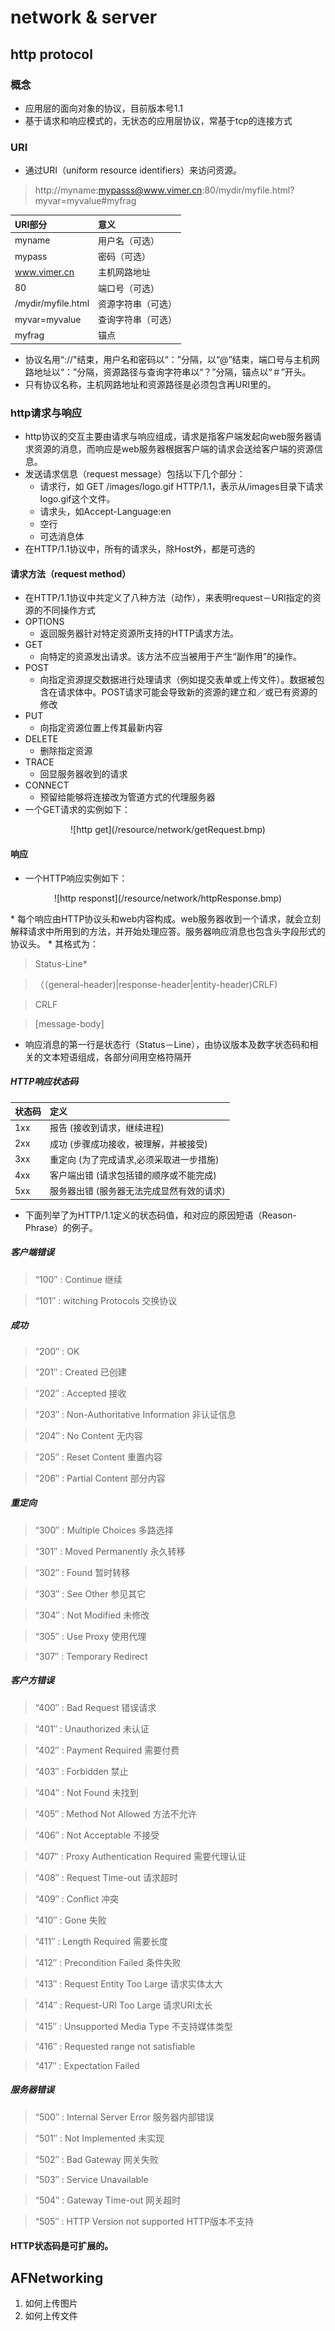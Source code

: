 # network & server
## http protocol
### 概念
* 应用层的面向对象的协议，目前版本号1.1
* 基于请求和响应模式的，无状态的应用层协议，常基于tcp的连接方式

### URI
* 通过URI（uniform resource identifiers）来访问资源。

> http://myname:mypasss@www.vimer.cn:80/mydir/myfile.html?myvar=myvalue#myfrag

| URI部分        | 意义             |
| :------------- | :--------------- |
| myname         | 用户名（可选）   |
| mypass         | 密码（可选）     |
| www.vimer.cn   | 主机网路地址     |
| 80             | 端口号（可选）   |
| /mydir/myfile.html | 资源字符串（可选） |
| myvar=myvalue  | 查询字符串（可选）|
| myfrag         | 锚点             |

* 协议名用“://"结束，用户名和密码以“：”分隔，以“@”结束，端口号与主机网路地址以“：”分隔，资源路径与查询字符串以“？”分隔，锚点以“＃”开头。
* 只有协议名称，主机网路地址和资源路径是必须包含再URI里的。

### http请求与响应
* http协议的交互主要由请求与响应组成，请求是指客户端发起向web服务器请求资源的消息，而响应是web服务器根据客户端的请求会送给客户端的资源信息。
* 发送请求信息（request message）包括以下几个部分：
  * 请求行，如 GET /images/logo.gif HTTP/1.1，表示从/images目录下请求logo.gif这个文件。
  * 请求头，如Accept-Language:en
  * 空行
  * 可选消息体
* 在HTTP/1.1协议中，所有的请求头，除Host外，都是可选的

#### 请求方法（request method）
* 在HTTP/1.1协议中共定义了八种方法（动作），来表明request－URI指定的资源的不同操作方式
* OPTIONS
  * 返回服务器针对特定资源所支持的HTTP请求方法。
* GET
  * 向特定的资源发出请求。该方法不应当被用于产生“副作用”的操作。
* POST
  * 向指定资源提交数据进行处理请求（例如提交表单或上传文件）。数据被包含在请求体中。POST请求可能会导致新的资源的建立和／或已有资源的修改
* PUT
  * 向指定资源位置上传其最新内容
* DELETE
  * 删除指定资源
* TRACE
  * 回显服务器收到的请求
* CONNECT
  * 预留给能够将连接改为管道方式的代理服务器
* 一个GET请求的实例如下：
<p align="center">
  ![http get](/resource/network/getRequest.bmp)
</p>

#### 响应
* 一个HTTP响应实例如下：
<p align="center">
  ![http responst](/resource/network/httpResponse.bmp)
</p>
* 每个响应由HTTP协议头和web内容构成。web服务器收到一个请求，就会立刻解释请求中所用到的方法，并开始处理应答。服务器响应消息也包含头字段形式的协议头。
* 其格式为：

> Status-Line*

> （（general-header)|response-header|entity-header)CRLF)

> CRLF

> [message-body]

* 响应消息的第一行是状态行（Status－Line），由协议版本及数字状态码和相关的文本短语组成，各部分间用空格符隔开

##### HTTP响应状态码

| 状态码 |                            定义 |
| :----- | :------------------------------ |
| 1xx    | 报告 (接收到请求，继续进程)    |
| 2xx    | 成功 (步骤成功接收，被理解，并被接受) |
| 3xx    | 重定向 (为了完成请求,必须采取进一步措施) |
| 4xx    | 客户端出错 (请求包括错的顺序或不能完成) |
| 5xx    | 服务器出错 (服务器无法完成显然有效的请求) |

* 下面列举了为HTTP/1.1定义的状态码值，和对应的原因短语（Reason-Phrase）的例子。
##### 客户端错误

> “100″ : Continue  继续

> “101″ : witching Protocols  交换协议

#####  成功

> “200″ : OK

> “201″ : Created 已创建

> “202″ : Accepted 接收

> “203″ : Non-Authoritative Information 非认证信息

> “204″ : No Content 无内容

> “205″ : Reset Content 重置内容

> “206″ : Partial Content 部分内容

#####  重定向

> “300″ : Multiple Choices 多路选择

> “301″ : Moved Permanently  永久转移

> “302″ : Found 暂时转移

> “303″ : See Other 参见其它

> “304″ : Not Modified 未修改

> “305″ : Use Proxy 使用代理

> “307″ : Temporary Redirect

##### 客户方错误

> “400″ : Bad Request 错误请求

> “401″ : Unauthorized 未认证

> “402″ : Payment Required 需要付费

> “403″ : Forbidden 禁止

> “404″ : Not Found 未找到

> “405″ : Method Not Allowed 方法不允许

> “406″ : Not Acceptable 不接受

> “407″ : Proxy Authentication Required 需要代理认证

> “408″ : Request Time-out 请求超时

> “409″ : Conflict 冲突

> “410″ : Gone 失败

> “411″ : Length Required 需要长度

> “412″ : Precondition Failed 条件失败

> “413″ : Request Entity Too Large 请求实体太大

> “414″ : Request-URI Too Large 请求URI太长

> “415″ : Unsupported Media Type 不支持媒体类型

> “416″ : Requested range not satisfiable

> “417″ : Expectation Failed

##### 服务器错误

> “500″ : Internal Server Error 服务器内部错误

> “501″ : Not Implemented 未实现

> “502″ : Bad Gateway 网关失败

> “503″ : Service Unavailable

> “504″ : Gateway Time-out 网关超时

> “505″ : HTTP Version not supported  HTTP版本不支持

#### HTTP状态码是可扩展的。


## AFNetworking
1. 如何上传图片
2. 如何上传文件

